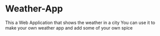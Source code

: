 # Weather-App
This a Web Application that shows the weather in a city
You can use it to make your own weather app and add some of your own spice

